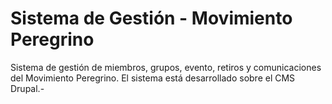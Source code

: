 Sistema de Gestión - Movimiento Peregrino
=========================================

Sistema de gestión de miembros, grupos, evento, retiros y comunicaciones del Movimiento Peregrino. El sistema está desarrollado sobre el CMS Drupal.-
